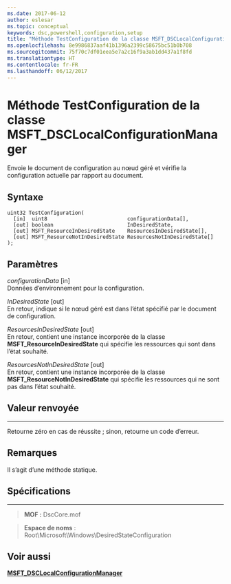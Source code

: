 ```yaml
---
ms.date: 2017-06-12
author: eslesar
ms.topic: conceptual
keywords: dsc,powershell,configuration,setup
title: "Méthode TestConfiguration de la classe MSFT_DSCLocalConfigurationManager"
ms.openlocfilehash: 8e9986837aaf41b1396a2399c58675bc51b0b708
ms.sourcegitcommit: 75f70c7df01eea5e7a2c16f9a3ab1dd437a1f8fd
ms.translationtype: HT
ms.contentlocale: fr-FR
ms.lasthandoff: 06/12/2017
---
```

# <a name="testconfiguration-method-of-the-msftdsclocalconfigurationmanager-class"></a>Méthode TestConfiguration de la classe MSFT_DSCLocalConfigurationManager

Envoie le document de configuration au nœud géré et vérifie la configuration actuelle par rapport au document.

<a name="syntax"></a>Syntaxe
------

```mof
uint32 TestConfiguration(
  [in]  uint8                          configurationData[],
  [out] boolean                        InDesiredState,
  [out] MSFT_ResourceInDesiredState    ResourcesInDesiredState[],
  [out] MSFT_ResourceNotInDesiredState ResourcesNotInDesiredState[]
);
```

<a name="parameters"></a>Paramètres
----------

*configurationData* \[in\]  
Données d’environnement pour la configuration.

*InDesiredState* \[out\]  
En retour, indique si le nœud géré est dans l’état spécifié par le document de configuration.

*ResourcesInDesiredState* \[out\]  
En retour, contient une instance incorporée de la classe **MSFT_ResourceInDesiredState** qui spécifie les ressources qui sont dans l’état souhaité.

*ResourcesNotInDesiredState* \[out\]  
En retour, contient une instance incorporée de la classe **MSFT_ResourceNotInDesiredState** qui spécifie les ressources qui ne sont pas dans l’état souhaité.

## <a name="return-value"></a>Valeur renvoyée
------------

Retourne zéro en cas de réussite ; sinon, retourne un code d’erreur.

## <a name="remarks"></a>Remarques

Il s’agit d’une méthode statique.

## <a name="requirements"></a>Spécifications
------------
>**MOF :** DscCore.mof

>**Espace de noms** : Root\Microsoft\Windows\DesiredStateConfiguration


## <a name="see-also"></a>Voir aussi


[**MSFT_DSCLocalConfigurationManager**](msft-dsclocalconfigurationmanager.md)


 

 



